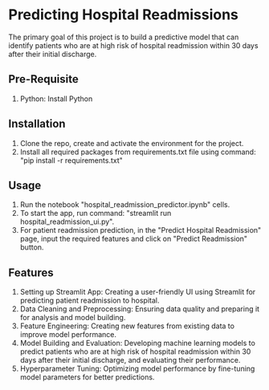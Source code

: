 # Predicting Hospital Readmissions
The primary goal of this project is to build a predictive model that can identify patients who are at high risk of hospital readmission within 30 days after their initial discharge.

## Pre-Requisite
1) Python: Install Python

## Installation
1) Clone the repo, create and activate the environment for the project.
2) Install all required packages from requirements.txt file using command: "pip install -r requirements.txt"

## Usage
1) Run the notebook "hospital_readmission_predictor.ipynb" cells.
2) To start the app, run command: "streamlit run hospital_readmission_ui.py".
3) For patient readmission prediction, in the "Predict Hospital Readmission" page, input the required features and click on "Predict Readmission" button.

## Features
1) Setting up Streamlit App: Creating a user-friendly UI using Streamlit for predicting patient readmission to hospital.
2) Data Cleaning and Preprocessing: Ensuring data quality and preparing it for analysis and model building.
3) Feature Engineering: Creating new features from existing data to improve model performance.
4) Model Building and Evaluation: Developing machine learning models to predict patients who are at high risk of hospital readmission within 30 days after their initial discharge, and evaluating their performance.
5) Hyperparameter Tuning: Optimizing model performance by fine-tuning model parameters for better predictions.

